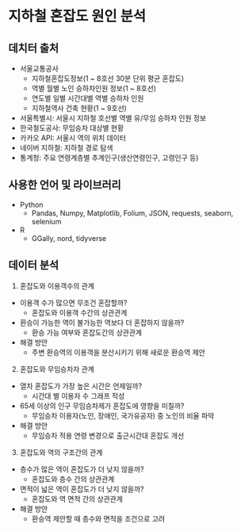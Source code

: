 # 지하철 혼잡도 원인 분석
## 데치터 출처
- 서울교통공사
  - 지하철혼잡도정보(1 ~ 8호선 30분 단위 평균 혼잡도)
  - 역별 월별 노인 승하차인원 정보(1 ~ 8호선)
  - 연도별 일별 시간대별 역별 승하차 인원
  - 지하철역사 건축 현황(1 ~ 9호선)
- 서울특별시: 서울시 지하철 호선별 역별 유/무임 승하차 인원 정보
- 한국철도공사: 무임승차 대상별 현황
- 카카오 API: 서울시 역의 위치 데이터
- 네이버 지하철: 지하철 경로 탐색
- 통계청: 주요 연령계층별 추계인구(생산연령인구, 고령인구 등)

## 사용한 언어 및 라이브러리
- Python
  - Pandas, Numpy, Matplotlib, Folium, JSON, requests, seaborn, selenium
- R
  - GGally, nord, tidyverse
  
## 데이터 분석
    
1. 혼잡도와 이용객수의 관계
  - 이용객 수가 많으면 무조건 혼잡할까?
    - 혼잡도와 이용객 수간의 상관관계
  - 환승이 가능한 역이 불가능한 역보다 더 혼잡하지 않을까?
    - 환승 가능 여부와 혼잡도간의 상관관계
  - 해결 방안
    - 주변 환승역의 이용객을 분산시키기 위해 새로운 환승역 제안
    
2. 혼잡도와 무임승차자 관계
  - 열차 혼잡도가 가장 높은 시간은 언제일까?
    - 시간대 별 이용자 수 그래프 작성
  - 65세 이상의 인구 무임승차제가 혼잡도에 영향을 미칠까?
    - 무임승차 이용자(노인, 장애인, 국가유공자) 중 노인의 비율 파악
  - 해결 방안
    - 무임승차 적용 연령 변경으로 출근시간대 혼잡도 개선
    
3. 혼잡도와 역의 구조간의 관계
  - 층수가 많은 역이 혼잡도가 더 낮지 않을까?
    - 혼잡도와 층수 간의 상관관계
  - 면적이 넓은 역이 혼잡도가 더 낮지 않을까?
    - 혼잡도와 역 면적 간의 상관관계
  - 해결 방안
    - 환승역 제안할 때 층수와 면적을 조건으로 고려
